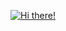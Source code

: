 <p align="center">
  <picture>
    <a href="https://git.io/typing-svg">
      <source media="(prefers-color-scheme: dark)" srcset="https://readme-typing-svg.herokuapp.com?font=M+PLUS+Rounded+1c&weight=800&size=40&color=93BEDE&center=true&vCenter=true&random=false&width=700&lines=Hi+there!+I'm+Aaron+%E2%9C%8C%EF%B8%8F;Welcome+to+my+profile!" />
      <img src="https://readme-typing-svg.herokuapp.com?font=M+PLUS+Rounded+1c&weight=800&size=40&color=08145F&center=true&vCenter=true&random=false&width=700&lines=Hi+there!+I'm+Aaron+%E2%9C%8C%EF%B8%8F;Welcome+to+my+profile!" alt="Hi there!" />
    </a>
  </picture>
</p>


